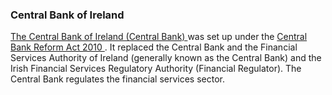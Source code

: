 ###  Central Bank of Ireland

[ The Central Bank of Ireland (Central Bank)
](https://www.centralbank.ie/home) was set up under the [ Central Bank Reform
Act 2010 ](http://www.irishstatutebook.ie/eli/2010/act/23/enacted/en/html) .
It replaced the Central Bank and the Financial Services Authority of Ireland
(generally known as the Central Bank) and the Irish Financial Services
Regulatory Authority (Financial Regulator). The Central Bank regulates the
financial services sector.
